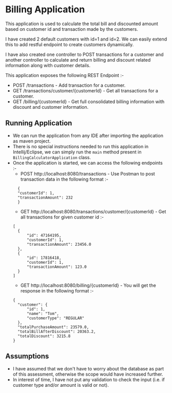 # Billing Application

This application is used to calculate the total bill and discounted amount based on
customer id and transaction made by the customers.

I have created 2 default customers with id=1 and id=2. We can easily extend this to
add restful endpoint to create customers dynamically.

I have also created one controller to POST transactions for a customer and another controller to
calculate and return billing and discount related information along with customer details.

This application exposes the following REST Endpoint :-
* POST /transactions - Add transaction for a customer.
* GET /transactions/customer/{customerId} - Get all transactions for a customer.
* GET /billing/{customerId} - Get full consolidated billing information with discount and customer information.

## Running Application
* We can run the application from any IDE after importing the application as maven project.
* There is no special instructions needed to run this application in Intellij/Eclipse, 
we can simply run the `main` method present in `BillingCalculatorApplication` class.
* Once the application is started, we can access the following endpoints :-
  * POST http://localhost:8080/transactions - Use Postman to post transaction data in the following format :-
  ````
    {
    "customerId": 1,
    "transactionAmount": 232
    }
  ````
  * GET http://localhost:8080/transactions/customer/{customerId} - Get all transactions for given customer id :-
  ````
  [
    {
        "id": 47164195,
        "customerId": 1,
        "transactionAmount": 23456.0
    },
    {
        "id": 17816418,
        "customerId": 1,
        "transactionAmount": 123.0
    }
  ]
  ````
  * GET http://localhost:8080/billing/{customerId} - You will get the response in the following format :-
  ````
  {
    "customer": {
        "id": 1,
        "name": "Tom",
        "customerType": "REGULAR"
    },
    "totalPurchaseAmount": 23579.0,
    "totalBillAfterDiscount": 20363.2,
    "totalDiscount": 3215.8
  }
  ````

## Assumptions
* I have assumed that we don't have to worry about the database as part of this assessment, otherwise the scope would have increased further.
* In interest of time, I have not put any validation to check the input (i.e. if customer type and/or amount is valid or not).
